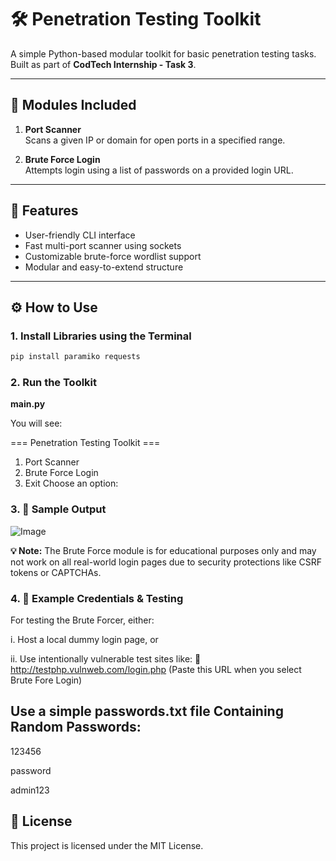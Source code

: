 # 🛠️ Penetration Testing Toolkit

A simple Python-based modular toolkit for basic penetration testing tasks.  
Built as part of **CodTech Internship - Task 3**.

---

## 🧩 Modules Included

1. **Port Scanner**  
   Scans a given IP or domain for open ports in a specified range.

2. **Brute Force Login**  
   Attempts login using a list of passwords on a provided login URL.

---

## 🚀 Features

- User-friendly CLI interface
- Fast multi-port scanner using sockets
- Customizable brute-force wordlist support
- Modular and easy-to-extend structure

---

## ⚙️ How to Use

### 1. Install Libraries using the Terminal

```bash
pip install paramiko requests
```
### 2. Run the Toolkit
**main.py**

You will see:

=== Penetration Testing Toolkit ===
1. Port Scanner
2. Brute Force Login
3. Exit
Choose an option:

### 3. 🧪 Sample Output

![Image](https://github.com/user-attachments/assets/3db31818-823b-4a28-8f26-42290e304ff9)

**💡 Note:** The Brute Force module is for educational purposes only and may not work on all real-world login pages due to security protections like CSRF tokens or CAPTCHAs.

### 4. 📂 Example Credentials & Testing

For testing the Brute Forcer, either:

i. Host a local dummy login page, or

ii. Use intentionally vulnerable test sites like:
🔗 http://testphp.vulnweb.com/login.php (Paste this URL when you select Brute Fore Login)

## Use a simple passwords.txt file Containing Random Passwords:

123456

password

admin123

## 📄 License
This project is licensed under the MIT License.

